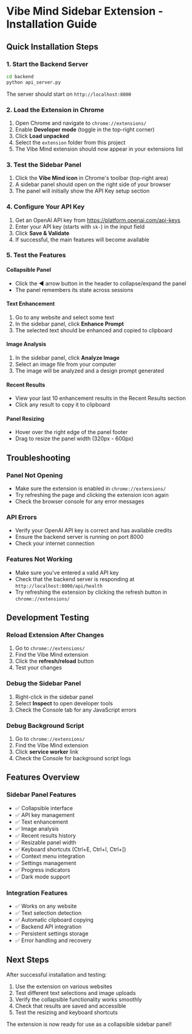 # Vibe Mind Sidebar Extension - Installation Guide

## Quick Installation Steps

### 1. Start the Backend Server
```bash
cd backend
python api_server.py
```
The server should start on `http://localhost:8000`

### 2. Load the Extension in Chrome
1. Open Chrome and navigate to `chrome://extensions/`
2. Enable **Developer mode** (toggle in the top-right corner)
3. Click **Load unpacked**
4. Select the `extension` folder from this project
5. The Vibe Mind extension should now appear in your extensions list

### 3. Test the Sidebar Panel
1. Click the **Vibe Mind icon** in Chrome's toolbar (top-right area)
2. A sidebar panel should open on the right side of your browser
3. The panel will initially show the API Key setup section

### 4. Configure Your API Key
1. Get an OpenAI API key from https://platform.openai.com/api-keys
2. Enter your API key (starts with `sk-`) in the input field
3. Click **Save & Validate**
4. If successful, the main features will become available

### 5. Test the Features

#### Collapsible Panel
- Click the **◀** arrow button in the header to collapse/expand the panel
- The panel remembers its state across sessions

#### Text Enhancement
1. Go to any website and select some text
2. In the sidebar panel, click **Enhance Prompt**
3. The selected text should be enhanced and copied to clipboard

#### Image Analysis
1. In the sidebar panel, click **Analyze Image**
2. Select an image file from your computer
3. The image will be analyzed and a design prompt generated

#### Recent Results
- View your last 10 enhancement results in the Recent Results section
- Click any result to copy it to clipboard

#### Panel Resizing
- Hover over the right edge of the panel footer
- Drag to resize the panel width (320px - 600px)

## Troubleshooting

### Panel Not Opening
- Make sure the extension is enabled in `chrome://extensions/`
- Try refreshing the page and clicking the extension icon again
- Check the browser console for any error messages

### API Errors
- Verify your OpenAI API key is correct and has available credits
- Ensure the backend server is running on port 8000
- Check your internet connection

### Features Not Working
- Make sure you've entered a valid API key
- Check that the backend server is responding at `http://localhost:8000/api/health`
- Try refreshing the extension by clicking the refresh button in `chrome://extensions/`

## Development Testing

### Reload Extension After Changes
1. Go to `chrome://extensions/`
2. Find the Vibe Mind extension
3. Click the **refresh/reload** button
4. Test your changes

### Debug the Sidebar Panel
1. Right-click in the sidebar panel
2. Select **Inspect** to open developer tools
3. Check the Console tab for any JavaScript errors

### Debug Background Script
1. Go to `chrome://extensions/`
2. Find the Vibe Mind extension
3. Click **service worker** link
4. Check the Console for background script logs

## Features Overview

### Sidebar Panel Features
- ✅ Collapsible interface
- ✅ API key management
- ✅ Text enhancement
- ✅ Image analysis
- ✅ Recent results history
- ✅ Resizable panel width
- ✅ Keyboard shortcuts (Ctrl+E, Ctrl+I, Ctrl+[)
- ✅ Context menu integration
- ✅ Settings management
- ✅ Progress indicators
- ✅ Dark mode support

### Integration Features
- ✅ Works on any website
- ✅ Text selection detection
- ✅ Automatic clipboard copying
- ✅ Backend API integration
- ✅ Persistent settings storage
- ✅ Error handling and recovery

## Next Steps

After successful installation and testing:
1. Use the extension on various websites
2. Test different text selections and image uploads
3. Verify the collapsible functionality works smoothly
4. Check that results are saved and accessible
5. Test the resizing and keyboard shortcuts

The extension is now ready for use as a collapsible sidebar panel!
